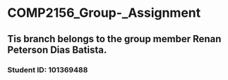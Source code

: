 # COMP2156_Group-_Assignment
## Tis branch belongs to the group member Renan Peterson Dias Batista.
### Student ID: 101369488
